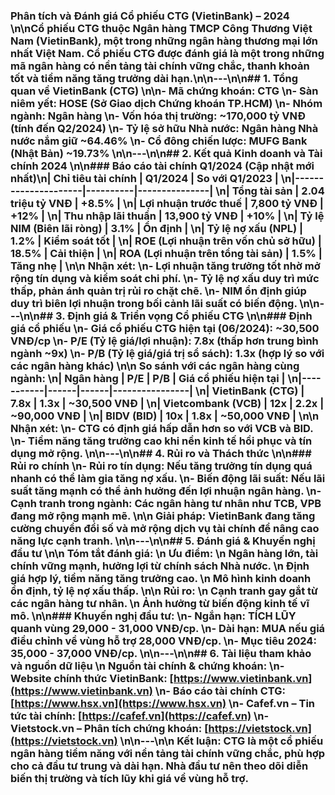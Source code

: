 ### **Phân tích và Đánh giá Cổ phiếu CTG (VietinBank) – 2024**  \n\nCổ phiếu CTG thuộc Ngân hàng TMCP Công Thương Việt Nam (VietinBank), một trong những ngân hàng thương mại lớn nhất Việt Nam. Cổ phiếu CTG được đánh giá là một trong những mã ngân hàng có nền tảng tài chính vững chắc, thanh khoản tốt và tiềm năng tăng trưởng dài hạn.\n\n---\n\n## **1. Tổng quan về VietinBank (CTG)**  \n\n- **Mã chứng khoán:** CTG  \n- **Sàn niêm yết:** HOSE (Sở Giao dịch Chứng khoán TP.HCM)  \n- **Nhóm ngành:** Ngân hàng  \n- **Vốn hóa thị trường:** ~170,000 tỷ VNĐ (tính đến Q2/2024)  \n- **Tỷ lệ sở hữu Nhà nước:** Ngân hàng Nhà nước nắm giữ ~64.46%  \n- **Cổ đông chiến lược:** MUFG Bank (Nhật Bản) ~19.73%  \n\n---\n\n## **2. Kết quả Kinh doanh và Tài chính 2024**  \n\n### **Báo cáo tài chính Q1/2024 (Cập nhật mới nhất)**\n| Chỉ tiêu tài chính  | Q1/2024  | So với Q1/2023 |  \n|---------------------|----------|---------------|  \n| **Tổng tài sản**    | 2.04 triệu tỷ VNĐ | +8.5% |  \n| **Lợi nhuận trước thuế** | 7,800 tỷ VNĐ | +12% |  \n| **Thu nhập lãi thuần** | 13,900 tỷ VNĐ | +10% |  \n| **Tỷ lệ NIM (Biên lãi ròng)** | 3.1% | Ổn định |  \n| **Tỷ lệ nợ xấu (NPL)** | 1.2% | Kiểm soát tốt |  \n| **ROE (Lợi nhuận trên vốn chủ sở hữu)** | 18.5% | Cải thiện |  \n| **ROA (Lợi nhuận trên tổng tài sản)** | 1.5% | Tăng nhẹ |  \n\n **Nhận xét:**  \n- Lợi nhuận tăng trưởng tốt nhờ mở rộng tín dụng và kiểm soát chi phí.  \n- Tỷ lệ nợ xấu duy trì mức thấp, phản ánh quản trị rủi ro chặt chẽ.  \n- NIM ổn định giúp duy trì biên lợi nhuận trong bối cảnh lãi suất có biến động.  \n\n---\n\n## **3. Định giá & Triển vọng Cổ phiếu CTG**  \n\n### **Định giá cổ phiếu**  \n- **Giá cổ phiếu CTG hiện tại (06/2024):** ~30,500 VNĐ/cp  \n- **P/E (Tỷ lệ giá/lợi nhuận):** 7.8x (thấp hơn trung bình ngành ~9x)  \n- **P/B (Tỷ lệ giá/giá trị sổ sách):** 1.3x (hợp lý so với các ngân hàng khác)  \n\n **So sánh với các ngân hàng cùng ngành:**  \n| Ngân hàng | P/E | P/B | Giá cổ phiếu hiện tại |  \n|-----------|------|------|----------------|  \n| VietinBank (CTG) | 7.8x | 1.3x | ~30,500 VNĐ |  \n| Vietcombank (VCB) | 12x | 2.2x | ~90,000 VNĐ |  \n| BIDV (BID) | 10x | 1.8x | ~50,000 VNĐ |  \n\n **Nhận xét:**  \n- CTG có định giá hấp dẫn hơn so với VCB và BID.  \n- Tiềm năng tăng trưởng cao khi nền kinh tế hồi phục và tín dụng mở rộng.  \n\n---\n\n## **4. Rủi ro và Thách thức**  \n\n### **Rủi ro chính**  \n- **Rủi ro tín dụng:** Nếu tăng trưởng tín dụng quá nhanh có thể làm gia tăng nợ xấu.  \n- **Biến động lãi suất:** Nếu lãi suất tăng mạnh có thể ảnh hưởng đến lợi nhuận ngân hàng.  \n- **Cạnh tranh trong ngành:** Các ngân hàng tư nhân như TCB, VPB đang mở rộng mạnh mẽ.  \n\n **Giải pháp:** VietinBank đang tăng cường chuyển đổi số và mở rộng dịch vụ tài chính để nâng cao năng lực cạnh tranh.  \n\n---\n\n## **5. Đánh giá & Khuyến nghị đầu tư**  \n\n **Tóm tắt đánh giá:**  \n **Ưu điểm:**  \n Ngân hàng lớn, tài chính vững mạnh, hưởng lợi từ chính sách Nhà nước.  \n Định giá hợp lý, tiềm năng tăng trưởng cao.  \n Mô hình kinh doanh ổn định, tỷ lệ nợ xấu thấp.  \n\n **Rủi ro:**  \n Cạnh tranh gay gắt từ các ngân hàng tư nhân.  \n Ảnh hưởng từ biến động kinh tế vĩ mô.  \n\n### **Khuyến nghị đầu tư:**  \n- **Ngắn hạn:** **TÍCH LŨY** quanh vùng 29,000 - 31,000 VNĐ/cp.  \n- **Dài hạn:** **MUA** nếu giá điều chỉnh về vùng hỗ trợ 28,000 VNĐ/cp.  \n- **Mục tiêu 2024:** 35,000 - 37,000 VNĐ/cp.  \n\n---\n\n## **6. Tài liệu tham khảo và nguồn dữ liệu**  \n **Nguồn tài chính & chứng khoán:**  \n- Website chính thức VietinBank: [https://www.vietinbank.vn](https://www.vietinbank.vn)  \n- Báo cáo tài chính CTG: [https://www.hsx.vn](https://www.hsx.vn)  \n- Cafef.vn – Tin tức tài chính: [https://cafef.vn](https://cafef.vn)  \n- Vietstock.vn – Phân tích chứng khoán: [https://vietstock.vn](https://vietstock.vn)  \n\n---\n\n **Kết luận:** CTG là một cổ phiếu ngân hàng tiềm năng với nền tảng tài chính vững chắc, phù hợp cho cả đầu tư trung và dài hạn. Nhà đầu tư nên theo dõi diễn biến thị trường và tích lũy khi giá về vùng hỗ trợ. 
